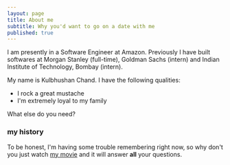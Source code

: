 ```yaml
---
layout: page
title: About me
subtitle: Why you'd want to go on a date with me
published: true
---
```




<span class="fa fa-briefcase about-icon"></span>
I am presently in a Software Engineer at Amazon. Previously I have built softwares at Morgan Stanley (full-time), Goldman Sachs (intern) and Indian Institute of Technology, Bombay (intern).

  
  
  
<i class="fa fa-cube"></i>

My name is Kulbhushan Chand. I have the following qualities:

- I rock a great mustache
- I'm extremely loyal to my family

What else do you need?

### my history

To be honest, I'm having some trouble remembering right now, so why don't you just watch [my movie](http://en.wikipedia.org/wiki/The_Princess_Bride_%28film%29) and it will answer **all** your questions.
